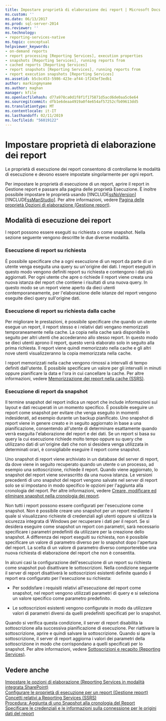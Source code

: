 ```yaml
---
title: Impostare proprietà di elaborazione dei report | Microsoft Docs
ms.custom: ''
ms.date: 06/13/2017
ms.prod: sql-server-2014
ms.reviewer: ''
ms.technology:
- reporting-services-native
ms.topic: conceptual
helpviewer_keywords:
- on-demand reports
- report processing [Reporting Services], execution properties
- snapshots [Reporting Services], running reports from
- cached reports [Reporting Services]
- report snapshots [Reporting Services], running reports from
- report execution snapshots [Reporting Services]
ms.assetid: b5cbc453-5986-423e-af44-1f243ef3edb1
author: markingmyname
ms.author: maghan
manager: kfile
ms.openlocfilehash: d77a978ca0d1f8f1f175871d5acd6de0aa5c6e64
ms.sourcegitcommit: dfb1e6deaa4919a0f4e654af57252cfb09613dd5
ms.translationtype: MT
ms.contentlocale: it-IT
ms.lasthandoff: 02/11/2019
ms.locfileid: "56019122"
---
```

# <a name="set-report-processing-properties"></a>Impostare proprietà di elaborazione dei report
  Le proprietà di esecuzione dei report consentono di controllarne le modalità di esecuzione e devono essere impostate singolarmente per ogni report.  
  
 Per impostare le proprietà di esecuzione di un report, aprire il report in Gestione report e passare alla pagina delle proprietà Esecuzione. È inoltre possibile impostare le proprietà usando [!INCLUDE[ssNoVersion](../../includes/ssnoversion-md.md)] [!INCLUDE[ssManStudio](../../includes/ssmanstudio-md.md)]. Per altre informazioni, vedere [Pagina delle proprietà Opzioni di elaborazione &#40;Gestione report&#41;](../processing-options-properties-page-report-manager.md).  
  
## <a name="report-execution-modes"></a>Modalità di esecuzione dei report  
 I report possono essere eseguiti su richiesta o come snapshot. Nella sezione seguente vengono descritte le due diverse modalità.  
  
### <a name="running-reports-on-demand"></a>Esecuzione di report su richiesta  
 È possibile specificare che a ogni esecuzione di un report da parte di un utente venga eseguita una query su un'origine dei dati. I report eseguiti in questo modo vengono definiti report su richiesta e contengono i dati più aggiornati. Per ogni utente che apre o richiede il report viene creata una nuova istanza del report che contiene i risultati di una nuova query. In questo modo se un report viene aperto da dieci utenti contemporaneamente, per l'elaborazione delle istanze del report vengono eseguite dieci query sull'origine dati.  
  
### <a name="running-reports-on-demand-from-cache"></a>Esecuzione di report su richiesta dalla cache  
 Per migliorare le prestazioni, è possibile specificare che quando un utente esegue un report, il report stesso e i relativi dati vengano memorizzati temporaneamente nella cache. La copia nella cache sarà disponibile in seguito per altri utenti che accederanno allo stesso report. In questo modo se dieci utenti aprono il report, questo verrà elaborato solo in seguito alla prima richiesta. Il report viene quindi memorizzato nella cache e gli altri nove utenti visualizzeranno la copia memorizzata nella cache.  
  
 I report memorizzati nella cache vengono rimossi a intervalli di tempo definiti dall'utente. È possibile specificare un valore per gli intervalli in minuti oppure pianificare la data e l'ora in cui cancellare la cache. Per altre informazioni, vedere [Memorizzazione dei report nella cache &#40;SSRS&#41;](caching-reports-ssrs.md).  
  
### <a name="running-reports-from-snapshots"></a>Esecuzione di report da snapshot  
 Il termine snapshot del report indica un report che include informazioni sul layout e dati recuperati in un momento specifico. È possibile eseguire un report come snapshot per evitare che venga eseguito in momenti indesiderati, ad esempio durante un backup pianificato. Uno snapshot di report viene in genere creato e in seguito aggiornato in base a una pianificazione, consentendo all'utente di determinare esattamente quando verrà eseguita l'elaborazione del report e dei dati. Se un report si basa su query la cui esecuzione richiede molto tempo oppure su query che utilizzano dati di un'origine dati che non si desidera venga utilizzata in determinati orari, è consigliabile eseguire il report come snapshot.  
  
 Uno snapshot di report viene archiviato in un database del server di report, da dove viene in seguito recuperato quando un utente o un processo, ad esempio una sottoscrizione, richiede il report. Quando viene aggiornato, lo snapshot del report viene sovrascritto da una nuova istanza. Le versioni precedenti di uno snapshot del report vengono salvate nel server di report solo se si impostano in modo specifico le opzioni per l'aggiunta alla cronologia del report. Per altre informazioni, vedere [Creare, modificare ed eliminare snapshot nella cronologia dei report](create-modify-and-delete-snapshots-in-report-history.md).  
  
 Non tutti i report possono essere configurati per l'esecuzione come snapshot. Non è possibile creare uno snapshot per un report mediante il quale si visualizzano richieste di credenziali agli utenti oppure si utilizza la sicurezza integrata di Windows per recuperare i dati per il report. Se si desidera eseguire come snapshot un report con parametri, sarà necessario specificare i parametri predefiniti da utilizzare per la creazione dello snapshot. A differenza dei report eseguiti su richiesta, non è possibile specificare un valore di parametro diverso per lo snapshot dopo l'apertura del report. La scelta di un valore di parametro diverso comporterebbe una nuova richiesta di elaborazione del report che non è consentita.  
  
 In alcuni casi la configurazione dell'esecuzione di un report su richiesta come snapshot può disattivare le sottoscrizioni. Nella condizione seguente il server di report disattiverà le sottoscrizioni esistenti definite quando il report era configurato per l'esecuzione su richiesta:  
  
-   Per soddisfare i requisiti relativi all'esecuzione del report come snapshot, nel report vengono utilizzati parametri di query e si seleziona un valore specifico come parametro predefinito.  
  
-   Le sottoscrizioni esistenti vengono configurate in modo da utilizzare valori di parametri diversi da quelli predefiniti specificati per lo snapshot.  
  
 Quando si verifica questa condizione, il server di report disabilita la sottoscrizione alla successiva pianificazione di esecuzione. Per riattivare la sottoscrizione, aprire e quindi salvare la sottoscrizione. Quando si apre la sottoscrizione, il server di report aggiorna i valori dei parametri della sottoscrizione in modo che corrispondano a quelli specificati per lo snapshot. Per altre informazioni, vedere [Sottoscrizioni e recapito &#40;Reporting Services&#41;](../subscriptions/subscriptions-and-delivery-reporting-services.md).  
  
## <a name="see-also"></a>Vedere anche  
 [Impostare le opzioni di elaborazione &#40;Reporting Services in modalità integrata SharePoint&#41;](../set-processing-options-reporting-services-in-sharepoint-integrated-mode.md)   
 [Configurare le proprietà di esecuzione per un report &#40;Gestione report&#41;](../reports/configure-execution-properties-for-a-report-report-manager.md)   
 [Concetti relativi a Reporting Services &#40;SSRS&#41;](../reporting-services-concepts-ssrs.md)   
 [Procedura: Aggiunta di uno Snapshot alla cronologia del Report](add-a-snapshot-to-report-history-report-manager.md)   
 [Specificare le credenziali e le informazioni sulla connessione per le origini dati del report](../report-data/specify-credential-and-connection-information-for-report-data-sources.md)  
  
  
